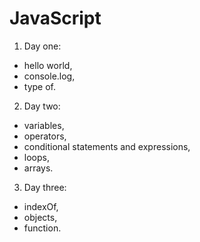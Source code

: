 # JavaScript

1. Day one:
  - hello world,
  - console.log,
  - type of.
2. Day two:
  - variables,
  - operators, 
  - conditional statements and expressions,
  - loops,
  - arrays.
  3. Day three:
  - indexOf,
  - objects,
  - function.
